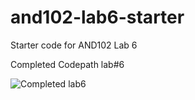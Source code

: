 # and102-lab6-starter
Starter code for AND102 Lab 6

Completed Codepath lab#6

![Completed lab6](https://user-images.githubusercontent.com/86134647/195479978-c12c4f8b-7602-48f6-81ec-4a774e9b79ed.gif)
